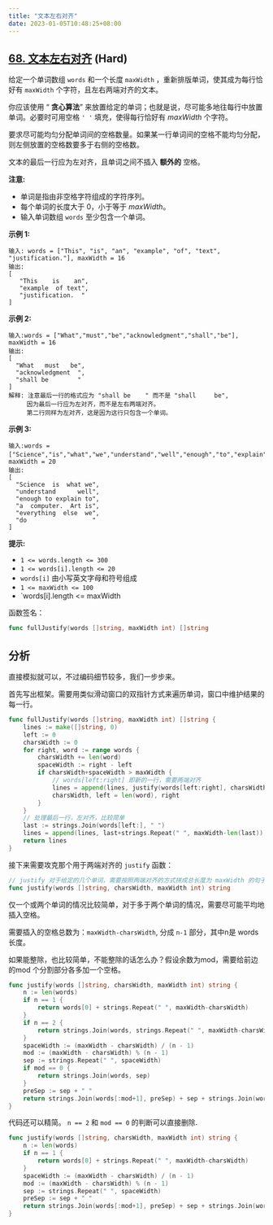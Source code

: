 ```yaml
---
title: "文本左右对齐"
date: 2023-01-05T10:48:25+08:00
---
```

## [68. 文本左右对齐](https://leetcode.cn/problems/text-justification) (Hard)

给定一个单词数组 `words` 和一个长度 `maxWidth` ，重新排版单词，使其成为每行恰好有 `maxWidth` 个字符，且左右两端对齐的文本。

你应该使用 “ **贪心算法**” 来放置给定的单词；也就是说，尽可能多地往每行中放置单词。必要时可用空格 `' '` 填充，使得每行恰好有 _maxWidth_ 个字符。

要求尽可能均匀分配单词间的空格数量。如果某一行单词间的空格不能均匀分配，则左侧放置的空格数要多于右侧的空格数。

文本的最后一行应为左对齐，且单词之间不插入 **额外的** 空格。

**注意:**

- 单词是指由非空格字符组成的字符序列。
- 每个单词的长度大于 0，小于等于 _maxWidth_。
- 输入单词数组 `words` 至少包含一个单词。

**示例 1:**

```
输入: words = ["This", "is", "an", "example", "of", "text", "justification."], maxWidth = 16
输出:
[
   "This    is    an",
   "example  of text",
   "justification.  "
]

```

**示例 2:**

```
输入:words = ["What","must","be","acknowledgment","shall","be"], maxWidth = 16
输出:
[
  "What   must   be",
  "acknowledgment  ",
  "shall be        "
]
解释: 注意最后一行的格式应为 "shall be    " 而不是 "shall     be",
     因为最后一行应为左对齐，而不是左右两端对齐。
     第二行同样为左对齐，这是因为这行只包含一个单词。

```

**示例 3:**

```
输入:words = ["Science","is","what","we","understand","well","enough","to","explain","to","a","computer.","Art","is","everything","else","we","do"]，maxWidth = 20
输出:
[
  "Science  is  what we",
  "understand      well",
  "enough to explain to",
  "a  computer.  Art is",
  "everything  else  we",
  "do                  "
]

```

**提示:**

- `1 <= words.length <= 300`
- `1 <= words[i].length <= 20`
- `words[i]` 由小写英文字母和符号组成
- `1 <= maxWidth <= 100`
- `words[i].length <= maxWidth

函数签名：

```go
func fullJustify(words []string, maxWidth int) []string
```

## 分析

直接模拟就可以，不过编码细节较多，我们一步步来。

首先写出框架。需要用类似滑动窗口的双指针方式来遍历单词，窗口中维护结果的每一行。

```go
func fullJustify(words []string, maxWidth int) []string {
	lines := make([]string, 0)
	left := 0
	charsWidth := 0
	for right, word := range words {
		charsWidth += len(word)
		spaceWidth := right - left
		if charsWidth+spaceWidth > maxWidth {
            // words[left:right] 即新的一行，需要两端对齐
			lines = append(lines, justify(words[left:right], charsWidth-len(word), maxWidth))
			charsWidth, left = len(word), right
		}
	}
    // 处理最后一行，左对齐，比较简单
	last := strings.Join(words[left:], " ")
	lines = append(lines, last+strings.Repeat(" ", maxWidth-len(last)))
	return lines
}
```

接下来需要攻克那个用于两端对齐的 `justify` 函数：

```go
// justify 对于给定的几个单词，需要按照两端对齐的方式拼成总长度为 maxWidth 的句子
func justify(words []string, charsWidth, maxWidth int) string
```

仅一个或两个单词的情况比较简单，对于多于两个单词的情况，需要尽可能平均地插入空格。

需要插入的空格总数为：`maxWidth-charsWidth`, 分成 `n-1` 部分，其中n是 words 长度。

如果能整除，也比较简单，不能整除的话怎么办？假设余数为mod，需要给前边的mod 个分割部分各多加一个空格。

```go
func justify(words []string, charsWidth, maxWidth int) string {
	n := len(words)
	if n == 1 {
		return words[0] + strings.Repeat(" ", maxWidth-charsWidth)
	}
	if n == 2 {
		return strings.Join(words, strings.Repeat(" ", maxWidth-charsWidth))
	}
	spaceWidth := (maxWidth - charsWidth) / (n - 1)
	mod := (maxWidth - charsWidth) % (n - 1)
	sep := strings.Repeat(" ", spaceWidth)
	if mod == 0 {
		return strings.Join(words, sep)
	}
	preSep := sep + " "
	return strings.Join(words[:mod+1], preSep) + sep + strings.Join(words[mod+1:], sep)
}
```

代码还可以精简。 `n == 2` 和 `mod == 0` 的判断可以直接删除.

```go
func justify(words []string, charsWidth, maxWidth int) string {
	n := len(words)
	if n == 1 {
		return words[0] + strings.Repeat(" ", maxWidth-charsWidth)
	}
	spaceWidth := (maxWidth - charsWidth) / (n - 1)
	mod := (maxWidth - charsWidth) % (n - 1)
	sep := strings.Repeat(" ", spaceWidth)
	preSep := sep + " "
	return strings.Join(words[:mod+1], preSep) + sep + strings.Join(words[mod+1:], sep)
}
```
